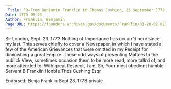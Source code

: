 ```yaml
---
 Title: FO-From Benjamin Franklin to Thomas Cushing, 23 September 1773
Date: 1773-09-23
Author: Franklin, Benjamin
Page URL: https://founders.archives.gov/documents/Franklin/01-20-02-0224
---
```


Sir
London, Sept. 23. 1773
Nothing of Importance has occurr’d here since my last. This serves chiefly to cover a Newspaper, in which I have stated a few of the American Grievances that were omitted in my Receipt for diminishing a great Empire. These odd ways of presenting Matters to the publick View, sometimes occasion them to be more read, more talk’d of, and more attended to. With great Respect, I am, Sir, Your most obedient humble Servant
B Franklin
Honble Thos Cushing Esqr
 
Endorsed: Benja Franklin Sept 23. 1773 private

